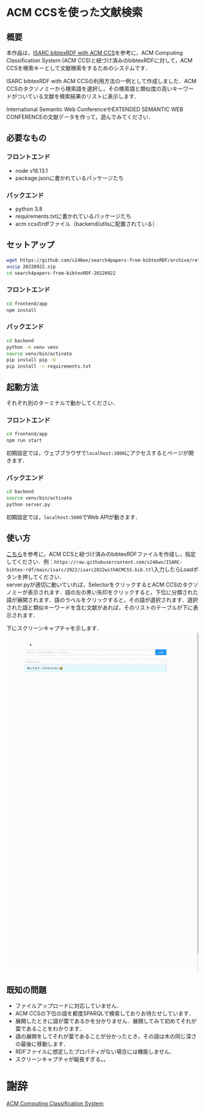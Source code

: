 # ACM CCSを使った文献検索

## 概要
本作品は，[ISARC bibtexRDF with ACM CCS](https://github.com/s246wv/ISARC-bibtex-rdf/tree/main/acm_ccs_emb)を参考に，ACM Computing Classification System (ACM CCS)と紐づけ済みのbibtexRDFに対して，ACM CCSを検索キーとして文献検索をするためのシステムです．

ISARC bibtexRDF with ACM CCSの利用方法の一例として作成しました．ACM CCSのタクソノミーから検索語を選択し，その検索語と類似度の高いキーワードがついている文献を検索結果のリストに表示します．

International Semantic Web ConferenceやEXTENDED SEMANTIC WEB CONFERENCEの文献データを作って，遊んでみてください．

## 必要なもの
### フロントエンド
- node v16.13.1
- package.jsonに書かれているパッケージたち

### バックエンド
- python 3.8
- requirements.txtに書かれているパッケージたち
- acm ccsのrdfファイル（backend/utilsに配置されている）

## セットアップ
```bash
wget https://github.com/s246wv/search4papers-from-bibtexRDF/archive/refs/tags/20220922-2.zip
unzip 20220922.zip
cd search4papers-from-bibtexRDF-20220922
```
### フロントエンド
```bash
cd frontend/app
npm install
```

### バックエンド
```bash
cd backend
python -m venv venv
source venv/bin/activate
pip install pip -U
pip install -r requirements.txt
```

## 起動方法
それぞれ別のターミナルで動かしてください．
### フロントエンド
```bash
cd frontend/app
npm run start
```
初期設定では，ウェブブラウザで`localhost:3000`にアクセスするとページが開きます．  

### バックエンド
```bash
cd backend
source venv/bin/activate
python server.py
```
初期設定では，`localhost:5000`でWeb APIが動きます．

## 使い方
[こちら](https://github.com/s246wv/ISARC-bibtex-rdf/tree/main/acm_ccs_emb)を参考に，ACM CCSと紐づけ済みのbibtexRDFファイルを作成し，指定してください．例：`https://raw.githubusercontent.com/s246wv/ISARC-bibtex-rdf/main/isarc/2022/isarc2022withACMCSS.bib.ttl`入力したらLoadボタンを押してください．  
server.pyが適切に動いていれば，SelectorをクリックするとACM CCSのタクソノミーが表示されます．語の左の黒い矢印をクリックすると，下位に分類された語が展開されます．語のラベルをクリックすると，その語が選択されます．選択された語と類似キーワードを含む文献があれば，そのリストのテーブルが下に表示されます．  

下にスクリーンキャプチャを示します．  
![Screen Capture](demo.gif)

## 既知の問題
- ファイルアップロードに対応していません．
- ACM CCSの下位の語を都度SPARQLで検索しておりお待たせしています．
- 展開したときに語が葉であるかを分かりません．展開してみて初めてそれが葉であることをわかります．
- 語の展開をしてそれが葉であることが分かったとき，その語は木の同じ深さの最後に移動します．
- RDFファイルに想定したプロパティがない場合には機能しません．
- スクリーンキャプチャが縦長すぎる。。

# 謝辞
[ACM Computing Classification System](https://dl.acm.org/ccs)
